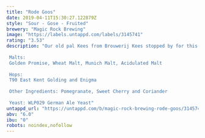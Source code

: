 ```yaml
---
title: "Rode Goos"
date: 2019-04-11T15:30:27.122879Z
style: "Sour - Gose - Fruited"
brewery: "Magic Rock Brewing"
image: "https://labels.untappd.com/labels/3145741"
rating: "3.53"
description: "Our old pal Kees from Brouwerij Kees stopped by for this fruited version of that classic German Wheat beer style Gose. Using our tried and tested Salty Kiss method we fermented with German ale yeast and went big on the fruit with Pomegranate, Cherry and Lemon additions to deliver a deeply fruity and deeply pink beer with a light acidic tang and balanced tart finish.  Malts:  Golden Promise, Wheat Malt, Munich Malt, Acidulated Malt  Hops:  T90 East Kent Golding and Enigma  Other Ingredients: Pomegranate, Sweet Cherry and Coriander  Yeast: WLP029 German Ale Yeast"
untappd_url: "https://untappd.com/b/magic-rock-brewing-rode-goos/3145741"
abv: "6.0"
ibu: "0"
robots: noindex,nofollow
---
```

